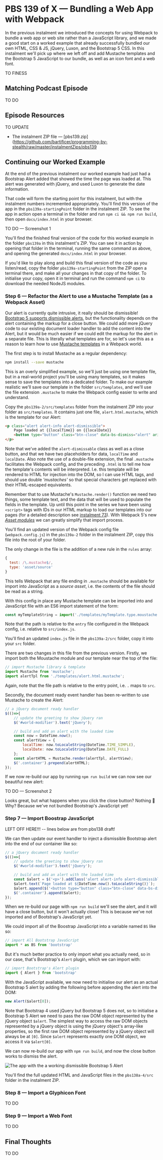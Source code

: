 # PBS 139 of X — Bundling a Web App with Webpack

In the previous instalment we introduced the concepts for using Webpack to bundle a web app or web site rather than a JavaScript library, and we made a good start on a worked example that already successfully bundled our own HTML, CSS & JS, jQuery, Luxon, and the Bootstrap 5 CSS. In this instalment we'll pick up where we left off and add Mustache templates and the Bootstrap 5 JavaScript to our bundle, as well as an icon font and a web font.

TO FINESS

## Matching Podcast Episode

TO DO

## Episode Resources

TO UPDATE

* The instalment ZIP file — [pbs139.zip](https://github.com/bartificer/programming-by-stealth/raw/master/instalmentZips/pbs139

## Continuing our Worked Example

At the end of the previous instalment our worked example had just had a Bootstrap Alert added that showed the time the page was loaded at. This alert was generated with jQuery, and used Luxon to generate the date information.

That code will form the starting point for this instalment, but with the instalment numbers incremented appropriately. You'll find this version of the app in the `pbs139a-startingPoint` folder in the instalment ZIP. To see the app in action open a terminal in the folder and run `npm ci && npm run build`, then open `docs/index.html` in your browser.

TO DO — Screenshot 1

You'll find the finished final version of the code for this worked example in the folder `pbs139a` in this instalment's ZIP. You can see it in action by opening that folder in the terminal, running the same command as above, and opening the generated `docs/index.html` in your browser.

If you'd like to play along and build this final version of the code as you listen/read, copy the folder `pbs139a-startingPoint` from the ZIP open a terminal there, and make all your changes in that copy of the folder. To initialise your copy, open it in terminal and run the command `npm ci` to download the needed NodeJS modules.

### Step 6 — Refactor the Alert to use a Mustache Template (as a Webpack Asset)

Our alert is currently quite intrusive, it really should be dismissible! [Bootstrap 5 supports dismissible alerts](https://getbootstrap.com/docs/5.2/components/alerts/#dismissing), but the functionality depends on the alert containing the markup for a close button. We could add more jQuery code to our existing document loader handler to add the content into the Alert, but it would be much easier if we could edit the markup for the alert in a separate file. This is literally what templates are for, so let's use this as a reason to learn how to use [Mustache templates](https://github.com/janl/mustache.js) in a Webpack world.

The first step is to install Mustache as a regular dependency:

```sh
npm install --save mustache
```

This is an overly simplified example, so we'll just be using one template file, but in a real-world project you'll be using many templates, so it makes sense to save the templates into a dedicated folder. To make our example realistic we'll save our template in the folder `src/templates`, and we'll use the file extension `.mustache` to make the Webpack config easier to write and understand.

Copy the `pbs139a-2/src/templates` folder from the instalment ZIP into your folder as `src/templates`. It contains just one file, `alert.html.mustache`, which is the template for our Alert:

```html
<p class="alert alert-info alert-dismissible">
    Page loaded at {{localTime}} on {{localDate}}
    <button type="button" class="btn-close" data-bs-dismiss="alert" aria-label="Close"></button>
</p>
```

Note that we've added the `alert-dismissable` class as well as a close button, and that we have two placeholders for data, `localTime` and `localDate`. Also note the use of a double-file extension, the final `.mustache` facilitates the Webpack config, and the preceding `.html` is to tell me how the template's contents will be interpreted. I.e. this template will be rendered to HTML for injection into the DOM, so I can use HTML tags, and should use double *'mustaches'* so that special characters get replaced with their HTML-escaped equivalents.

Remember that to use Mustache's `Mustache.render()` function we need two things, some template text, and the data that will be used to populate the fields in the template. Up until this point in the series we have been using `<script>` tags with IDs in our HTML markup to load our templates into our pages (for a detailed description see [instalment 73](./pbs73)). With Webpack 5's new [*Asset modules*](https://webpack.js.org/guides/asset-modules/) we can greatly simplify that import process.

You'll find an updated version of the Webpack config file (`webpack.config.js`) in the `pbs139a-2` folder in the instalment ZIP, copy this file into the root of your folder.

The only change in the file is the addition of a new rule in the `rules` array:

```js
{
  test: /\.mustache$/,
  type: 'asset/source'
}
```

This tells Webpack that any file ending in `.mustache` should be available for import into JavaScript as a *source asset*, i.e. the contents of the file should be read as a string.

With this config in place any Mustache template can be imported into and JavaScript file with an ES6 import statement of the form:

```js
const myTemplateString = import('./templates/myTemplate.type.moustache');
```

Note that the path is relative to the `entry` file configured in the Webpack config, i.e. relative to `src/index.js`.

You'll find an updated `index.js` file in the `pbs139a-2/src` folder, copy it into your `src` folder.

There are two changes in this file from the previous version. Firstly, we import both the Moustache module and our template near the top of the file:

```js
// import Mustache library & template
import Mustache from 'mustache';
import alertTpl from './templates/alert.html.mustache';
```

Again, note that the file path is relative to the entry point, i.e. `.` maps to `src`.

Secondly, the document ready event handler has been re-written to use Mustache to create the Alert:

```js
// a jQuery document ready handler
$(()=>{
    // update the greeting to show jQuery ran
    $('#world-modifier').text('jQuery');

    // build and add an alert with the loaded time
    const now = DateTime.now();
    const alertView = {
        localTime: now.toLocaleString(DateTime.TIME_SIMPLE),
        localDate: now.toLocaleString(DateTime.DATE_FULL)
    };
    const alertHTML = Mustache.render(alertTpl, alertView);
    $('.container').prepend(alertHTML);
});
```

If we now re-build our app by running `npm run build` we can now see our beautiful new alert:

TO DO — Screenshot 2

Looks great, but what happens when you click the close button? Nothing 🙁 Why? Because we've not bundled Bootstrap's JavaScript yet!

### Step 7 — Import Boostrap JavaScript

LEFT OFF HERE!!! -- lines below are from pbs138 draft!

We can then update our event handler to inject a dismissible Bootstrap alert into the end of our container like so:

```js
// a jQuery document ready handler
$(()=>{
    // update the greeting to show jQuery ran
    $('#world-modifier').text('jQuery');

    // build and add an alert with the loaded time
    const $alert = $('<p>').addClass('alert alert-info alert-dismissible');
    $alert.text(`Page loaded at ${DateTime.now().toLocaleString()}`);
    $alert.append($('<button type="button" class="btn-close" data-bs-dismiss="alert" aria-label="Close"></button>'));
    $('.container').append($alert);
});
```

When we re-build our page with `npm run build` we'll see the alert, and it will have a close button, but it won't actually close! This is because we've not imported and of Bootstrap's JavaScript yet.

We could import all of the Boostrap JavaScript into a variable named `BS` like so:

```js
// import All Bootstrap JavaScript
import * as BS from 'bootstrap'
```

But it's much better practice to only import what you actually need, so in our case, that's Bootstrap's `Alert` plugin, which we can import with:

```js
// import Bootstrap's Alert plugin
import { Alert } from 'bootstrap'
```

With the JavaScript available, we now need to initialise our alert as an actual Bootstrap 5 alert by adding the following before appending the alert into the DOM:

```js
new Alert($alert[0]);
```

Note that Bootstrap 4 used jQuery but Bootstrap 5 does not, so to initialise  a Bootstrap 5 Alert we need to pass the raw DOM object represented by the jQuery object `$alert`. The simplest way to access the raw DOM objects represented by a jQuery object is using the jQuery object's array-like properties, so the first raw DOM object represented by a jQuery object will always be at `[0]`. Since `$alert` represents exactly one DOM object, we access it via `$alert[0]`.

We can now re-build our app with `npm run build`, and now the close button works to dismiss the alert.

![The app with the a working dismissible Bootstrap 5 Alert](assets/pbs138/screenshot-7-withBootstrapAlert.png)

You'll find the full updated HTML and JavaScript files in the `pbs138a-4/src` folder in the instalment ZIP.

### Step 8 — Import a Glyphicon Font

TO DO

### Step 9 — Import a Web Font

TO DO

## Final Thoughts

TO DO